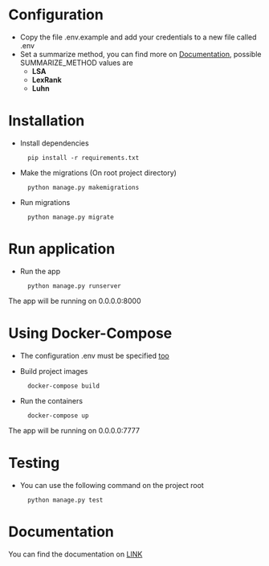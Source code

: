 # <a name="config"></a>Configuration
- Copy the file .env.example and add your credentials to a new file called .env
- Set a summarize method, you can find more on [Documentation](https://documenter.getpostman.com/view/16968523/UVkiRxbJ), possible SUMMARIZE_METHOD values are 
    - **LSA**
    - **LexRank**
    - **Luhn**
# Installation

- Install dependencies

        pip install -r requirements.txt

- Make the migrations (On root project directory)

        python manage.py makemigrations

- Run migrations 

        python manage.py migrate

# Run application

- Run the app

        python manage.py runserver

The app will be running on 0.0.0.0:8000

# Using Docker-Compose

- The configuration .env must be specified [too](#config)

- Build project images

        docker-compose build

- Run the containers

        docker-compose up

The app will be running on 0.0.0.0:7777

# Testing

- You can use the following command on the project root

        python manage.py test
# Documentation

You can find the documentation on [LINK](https://documenter.getpostman.com/view/16968523/UVkiRxbJ)